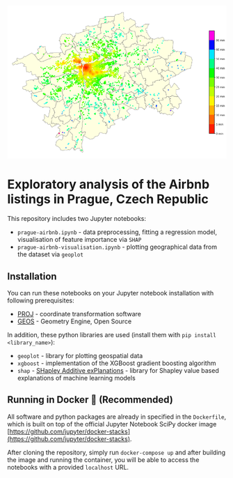 <img src="prague-airbnb.png" width="700">

# Exploratory analysis of the Airbnb listings in Prague, Czech Republic
This repository includes two Jupyter notebooks:
* `prague-airbnb.ipynb` - data preprocessing, fitting a regression model, visualisation of feature importance via `SHAP`
* `prague-airbnb-visualisation.ipynb` - plotting geographical data from the dataset via `geoplot`

## Installation
You can run these notebooks on your Jupyter notebook installation with following prerequisites:
* [PROJ](https://proj.org/index.html) - coordinate transformation software
* [GEOS](https://trac.osgeo.org/geos/) - Geometry Engine, Open Source

In addition, these python libraries are used (install them with `pip install <library_name>`):
* `geoplot` - library for plotting geospatial data
* `xgboost` - implementation of the XGBoost gradient boosting algorithm
* `shap` - [SHapley Additive exPlanations](https://github.com/slundberg/shap) - library for Shapley value based explanations of machine learning models

## Running in Docker :whale: (Recommended)
All software and python packages are already in specified in the `Dockerfile`, which is built on top of the official Jupyter Notebook SciPy docker image [https://github.com/jupyter/docker-stacks](https://github.com/jupyter/docker-stacks).

After cloning the repository, simply run `docker-compose up` and after building the image and running the container, you will be able to access the notebooks with a provided `localhost` URL.

